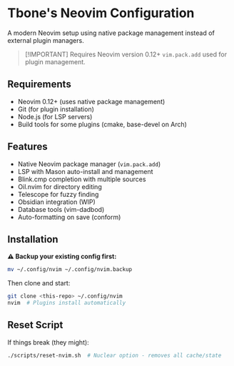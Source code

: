 # Tbone's Neovim Configuration

A modern Neovim setup using native package management instead of external plugin managers.

> [!IMPORTANT] Requires Neovim version 0.12+
> `vim.pack.add` used for plugin management.

## Requirements

- Neovim 0.12+ (uses native package management)
- Git (for plugin installation)
- Node.js (for LSP servers)
- Build tools for some plugins (cmake, base-devel on Arch)

## Features

- Native Neovim package manager (`vim.pack.add`)
- LSP with Mason auto-install and management
- Blink.cmp completion with multiple sources
- Oil.nvim for directory editing
- Telescope for fuzzy finding
- Obsidian integration (WIP)
- Database tools (vim-dadbod)
- Auto-formatting on save (conform)

## Installation

**⚠️ Backup your existing config first:**
```bash
mv ~/.config/nvim ~/.config/nvim.backup
```

Then clone and start:
```bash
git clone <this-repo> ~/.config/nvim
nvim  # Plugins install automatically
```

## Reset Script

If things break (they might):
```bash
./scripts/reset-nvim.sh  # Nuclear option - removes all cache/state
```

